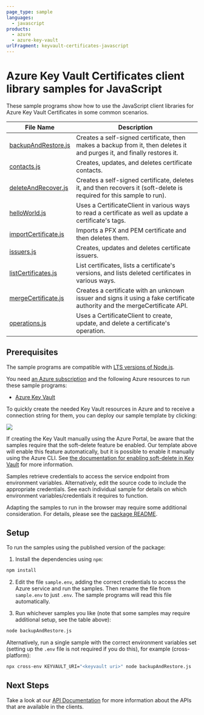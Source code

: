 ```yaml
---
page_type: sample
languages:
  - javascript
products:
  - azure
  - azure-key-vault
urlFragment: keyvault-certificates-javascript
---
```


# Azure Key Vault Certificates client library samples for JavaScript

These sample programs show how to use the JavaScript client libraries for Azure Key Vault Certificates in some common scenarios.

| **File Name**                             | **Description**                                                                                                            |
| ----------------------------------------- | -------------------------------------------------------------------------------------------------------------------------- |
| [backupAndRestore.js][backupandrestore]   | Creates a self-signed certificate, then makes a backup from it, then deletes it and purges it, and finally restores it.    |
| [contacts.js][contacts]                   | Creates, updates, and deletes certificate contacts.                                                                        |
| [deleteAndRecover.js][deleteandrecover]   | Creates a self-signed certificate, deletes it, and then recovers it (soft-delete is required for this sample to run).      |
| [helloWorld.js][helloworld]               | Uses a CertificateClient in various ways to read a certificate as well as update a certificate's tags.                     |
| [importCertificate.js][importcertificate] | Imports a PFX and PEM certificate and then deletes them.                                                                   |
| [issuers.js][issuers]                     | Creates, updates and deletes certificate issuers.                                                                          |
| [listCertificates.js][listcertificates]   | List certificates, lists a certificate's versions, and lists deleted certificates in various ways.                         |
| [mergeCertificate.js][mergecertificate]   | Creates a certificate with an unknown issuer and signs it using a fake certificate authority and the mergeCertificate API. |
| [operations.js][operations]               | Uses a CertificateClient to create, update, and delete a certificate's operation.                                          |

## Prerequisites

The sample programs are compatible with [LTS versions of Node.js](https://github.com/nodejs/release#release-schedule).

You need [an Azure subscription][freesub] and the following Azure resources to run these sample programs:

- [Azure Key Vault][createinstance_azurekeyvault]

To quickly create the needed Key Vault resources in Azure and to receive a connection string for them, you can deploy our sample template by clicking:

[![](http://azuredeploy.net/deploybutton.png)](https://portal.azure.com/#create/Microsoft.Template/uri/https%3A%2F%2Fraw.githubusercontent.com%2FAzure%2Fazure-sdk-for-js%2Fmaster%2Fsdk%2Fkeyvault%2Ftest-resources.json)

If creating the Key Vault manually using the Azure Portal, be aware that the samples require that the soft-delete feature be enabled. Our template above will enable this feature automatically, but it is possible to enable it manually using the Azure CLI. See [the documentation for enabling soft-delete in Key Vault](https://docs.microsoft.com/azure/key-vault/key-vault-soft-delete-cli) for more information.

Samples retrieve credentials to access the service endpoint from environment variables. Alternatively, edit the source code to include the appropriate credentials. See each individual sample for details on which environment variables/credentials it requires to function.

Adapting the samples to run in the browser may require some additional consideration. For details, please see the [package README][package].

## Setup

To run the samples using the published version of the package:

1. Install the dependencies using `npm`:

```bash
npm install
```

2. Edit the file `sample.env`, adding the correct credentials to access the Azure service and run the samples. Then rename the file from `sample.env` to just `.env`. The sample programs will read this file automatically.

3. Run whichever samples you like (note that some samples may require additional setup, see the table above):

```bash
node backupAndRestore.js
```

Alternatively, run a single sample with the correct environment variables set (setting up the `.env` file is not required if you do this), for example (cross-platform):

```bash
npx cross-env KEYVAULT_URI="<keyvault uri>" node backupAndRestore.js
```

## Next Steps

Take a look at our [API Documentation][apiref] for more information about the APIs that are available in the clients.

[backupandrestore]: https://github.com/Azure/azure-sdk-for-js/blob/main/sdk/keyvault/keyvault-certificates/samples/v4/javascript/backupAndRestore.js
[contacts]: https://github.com/Azure/azure-sdk-for-js/blob/main/sdk/keyvault/keyvault-certificates/samples/v4/javascript/contacts.js
[deleteandrecover]: https://github.com/Azure/azure-sdk-for-js/blob/main/sdk/keyvault/keyvault-certificates/samples/v4/javascript/deleteAndRecover.js
[helloworld]: https://github.com/Azure/azure-sdk-for-js/blob/main/sdk/keyvault/keyvault-certificates/samples/v4/javascript/helloWorld.js
[importcertificate]: https://github.com/Azure/azure-sdk-for-js/blob/main/sdk/keyvault/keyvault-certificates/samples/v4/javascript/importCertificate.js
[issuers]: https://github.com/Azure/azure-sdk-for-js/blob/main/sdk/keyvault/keyvault-certificates/samples/v4/javascript/issuers.js
[listcertificates]: https://github.com/Azure/azure-sdk-for-js/blob/main/sdk/keyvault/keyvault-certificates/samples/v4/javascript/listCertificates.js
[mergecertificate]: https://github.com/Azure/azure-sdk-for-js/blob/main/sdk/keyvault/keyvault-certificates/samples/v4/javascript/mergeCertificate.js
[operations]: https://github.com/Azure/azure-sdk-for-js/blob/main/sdk/keyvault/keyvault-certificates/samples/v4/javascript/operations.js
[apiref]: https://docs.microsoft.com/javascript/api/@azure/keyvault-certificates
[freesub]: https://azure.microsoft.com/free/
[createinstance_azurekeyvault]: https://docs.microsoft.com/azure/key-vault/quick-create-portal
[package]: https://github.com/Azure/azure-sdk-for-js/tree/main/sdk/keyvault/keyvault-certificates/README.md

